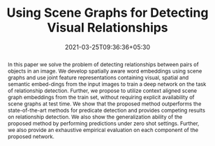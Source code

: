 ---
title: "Using Scene Graphs for Detecting Visual Relationships"
authors:
- admin
- Anurag Tripathi
- Brejesh Lall
- Santanu Chaudhury
date: "2021-03-25T09:36:36+05:30"
doi: ""

# Schedule page publish date (NOT publication's date).
publishDate: "2021-03-25T09:36:36+05:30"

# Publication type.
# Legend: 0 = Uncategorized; 1 = Conference paper; 2 = Journal article;
# 3 = Preprint / Working Paper; 4 = Report; 5 = Book; 6 = Book section;
# 7 = Thesis; 8 = Patent
publication_types: ["1"]

# Publication name and optional abbreviated publication name.
publication: In *International Conference on Pattern Recognition 2021*
publication_short: In *ICPR 2021*

abstract: In this paper we solve the problem of detecting relationships between pairs of objects in an image. We develop spatially aware word embeddings using scene graphs and use joint feature representations containing visual, spatial and semantic embed-dings from the input images to train a deep network on the task of relationship detection. Further, we propose to utilize context aligned scene graph embeddings from the train set, without requiring explicit availability of scene graphs at test time. We show that the proposed method outperforms the state-of-the-art methods for predicate detection and provides competing results on relationship detection. We also show the generalization ability of the proposed method by performing predictions under zero shot settings. Further, we also provide an exhaustive empirical evaluation on each component of the proposed network.


# Summary. An optional shortened abstract.
summary:  ICPR 2021

tags:
#- Source Themes
featured: true

links:
#- name: Custom Link
url: 
url_pdf: 'https://ieeexplore.ieee.org/document/9412337'
url_code: ''
url_dataset: ''
url_poster: ''
url_project: ''
url_slides: ''
url_source: ''
url_video: 'https://www.youtube.com/watch?v=3i4m5tW7HpI'

# Featured image
# To use, add an image named `featured.jpg/png` to your page's folder. 
image:
  caption: ''
  focal_point: ""
  preview_only: false

# Associated Projects (optional).
#   Associate this publication with one or more of your projects.
#   Simply enter your project's folder or file name without extension.
#   E.g. `internal-project` references `content/project/internal-project/index.md`.
#   Otherwise, set `projects: []`.
projects: []
#- internal-project

# Slides (optional).
#   Associate this publication with Markdown slides.
#   Simply enter your slide deck's filename without extension.
#   E.g. `slides: "example"` references `content/slides/example/index.md`.
#   Otherwise, set `slides: ""`.
#slides: example
---